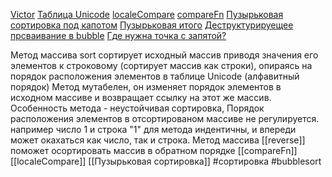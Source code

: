 [Victor](https://youtu.be/2QV6xbgSqc0?list=PLbLBXDhswD1cIEFysMD84r8Ux4STGHkz6&t=502)
[Таблица Unicode](https://unicode-table.com/ru/)
[localeCompare](https://youtu.be/2QV6xbgSqc0?list=PLbLBXDhswD1cIEFysMD84r8Ux4STGHkz6&t=3351)
[compareFn](https://youtu.be/2QV6xbgSqc0?list=PLbLBXDhswD1cIEFysMD84r8Ux4STGHkz6&t=1450)
[Пузырьковая сортировка под капотом](https://youtu.be/2QV6xbgSqc0?list=PLbLBXDhswD1cIEFysMD84r8Ux4STGHkz6&t=3585)
[Пузырьковая итого](https://youtu.be/2QV6xbgSqc0?list=PLbLBXDhswD1cIEFysMD84r8Ux4STGHkz6&t=4866)
[Деструктурируещее прсваивание в bubble](https://youtu.be/2QV6xbgSqc0?list=PLbLBXDhswD1cIEFysMD84r8Ux4STGHkz6&t=5225)
[Где нужна точка с запятой?](https://youtu.be/2QV6xbgSqc0?list=PLbLBXDhswD1cIEFysMD84r8Ux4STGHkz6&t=5462)
 
Mетод массива sort сортирует исходный массив приводя значения его элементов к строковому (сортирует массив как строки), опираясь на порядок расположения элементов в таблице Unicode (алфавитный порядок)
Метод мутабелен, он изменяет порядок элементов в исходном массиве и возвращает ссылку на этот же массив.
Особенность метода - неустойчивая сортировка, Порядок расположения элементов в отсортированом массиве не регулируется. например число 1 и строка "1" для метода индентичны, и впереди может окахаться как число, так и строка.
Метод массива [[reverse]] поможет осортировать массив в обратном порядке
[[compareFn]]
[[localeCompare]]
[[Пузырьковая сортировка]]
#сортировка #bubblesort 


